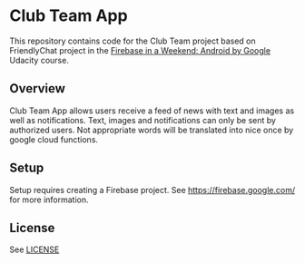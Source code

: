 # Club Team App

This repository contains code for the Club Team project based on FriendlyChat  project in the [Firebase in a Weekend: Android by Google](https://www.udacity.com/course/firebase-in-a-weekend-by-google-android--ud0352) Udacity course.

## Overview

Club Team App allows users receive a feed of news with text and images as well as notifications.
Text, images and notifications can only be sent by authorized users.
Not appropriate words will be translated into nice once by google cloud functions.

## Setup

Setup requires creating a Firebase project. See https://firebase.google.com/ for more information.

## License
See [LICENSE](LICENSE)
